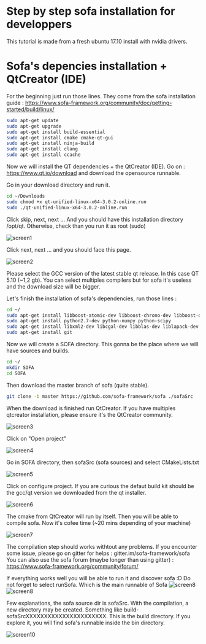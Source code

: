 # Step by step sofa installation for developpers

This tutorial is made from a fresh ubuntu 17.10 install with nvidia drivers.

# Sofa's depencies installation + QtCreator (IDE)

For the beginning just run those lines. They come from the sofa installation guide : 
https://www.sofa-framework.org/community/doc/getting-started/build/linux/

```bash
sudo apt-get update
sudo apt-get upgrade
sudo apt-get install build-essential
sudo apt-get install cmake cmake-qt-gui
sudo apt-get install ninja-build
sudo apt-get install clang
sudo apt-get install ccache
```

Now we will install the QT dependencies + the QtCreator (IDE). Go on : https://www.qt.io/download and download the opensource runnable.

Go in your download directory and run it.

```bash
cd ~/Downloads
sudo chmod +x qt-unified-linux-x64-3.0.2-online.run 
sudo ./qt-unified-linux-x64-3.0.2-online.run
```

Click skip, next, next ... And you should have this installation directory /opt/qt. Otherwise, check than you run it as root (sudo)

![screen1](../images/screen1.png)

Click next, next ... and you should face this page. 

![screen2](../images/screen2.png)

Please select the GCC version of the latest stable qt release. In this case QT 5.10 (~1,2 gb). You can select multiples compilers but for sofa it's useless and the download size will be bigger.

Let's finish the installation of sofa's dependencies, run those lines :

```bash
cd ~/
sudo apt-get install libboost-atomic-dev libboost-chrono-dev libboost-date-time-dev libboost-filesystem-dev libboost-locale-dev libboost-regex-dev libboost-system-dev libboost-thread-dev libboost-program-options-dev
sudo apt-get install python2.7-dev python-numpy python-scipy
sudo apt-get install libxml2-dev libcgal-dev libblas-dev liblapack-dev libsuitesparse-dev libassimp-dev
sudo apt-get install git
```

Now we will create a SOFA directory. This gonna be the place where we will have sources and builds.

```bash
cd ~/
mkdir SOFA
cd SOFA
```

Then download the master branch of sofa (quite stable).

```bash
git clone -b master https://github.com/sofa-framework/sofa ./sofaSrc
```

When the download is finished run QtCreator. If you have multiples qtcreator installation, please ensure it's the QtCreator community.

![screen3](../images/screen3.png)

Click on "Open project"

![screen4](../images/screen4.png)

Go in SOFA directory, then sofaSrc (sofa sources) and select CMakeLists.txt

![screen5](../images/screen5.png)

Click on configure project. If you are curious the defaut build kit should be the gcc/qt version we downloaded from the qt installer.

![screen6](../images/screen6.png)

The cmake from QtCreator will run by itself. Then you will be able to compile sofa. Now it's cofee time (~20 mins depending of your machine)

![screen7](../images/screen7.png)

The compilation step should works withtout any problems. If you encounter some issue, please go on gitter for helps : gitter.im/sofa-framework/sofa
You can also use the sofa forum (maybe longer than using gitter) : https://www.sofa-framework.org/community/forum/

If everything works well you will be able to run it and discover sofa :D
Do not forget to select runSofa. Which is the main runnable of Sofa
![screen8](../images/screen8.png)
![screen8](../images/screen9.png)

Few explanations, the sofa source dir is sofaSrc. With the compilation, a new directory may be created. Something like build-sofaSrcXXXXXXXXXXXXXXXXXXXXXX. This is the build directory. If you explore it, you will find sofa's runnable inside the bin directory.

![screen10](../images/screen10.png)

